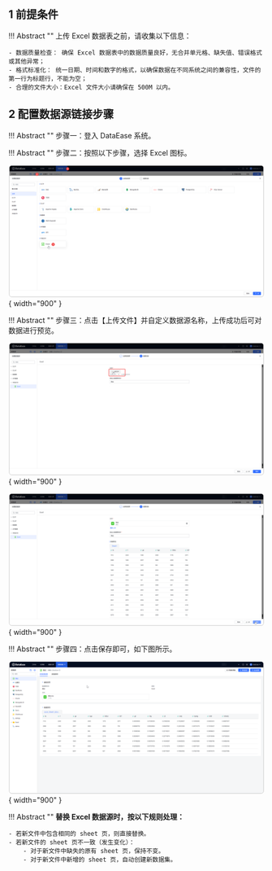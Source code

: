 ## 1 前提条件

!!! Abstract ""
    上传 Excel 数据表之前，请收集以下信息：

    - 数据质量检查： 确保 Excel 数据表中的数据质量良好，无合并单元格、缺失值、错误格式或其他异常；
    - 格式标准化： 统一日期、时间和数字的格式，以确保数据在不同系统之间的兼容性，文件的第一行为标题行，不能为空；
    - 合理的文件大小：Excel 文件大小请确保在 500M 以内。

## 2 配置数据源链接步骤

!!! Abstract ""
    步骤一：登入 DataEase 系统。

!!! Abstract ""
    步骤二：按照以下步骤，选择 Excel 图标。

![Excel1](../../img/datasource_configuration/添加Excel.png){ width="900" }


!!! Abstract ""
    步骤三：点击【上传文件】并自定义数据源名称，上传成功后可对数据进行预览。

![Excel上传](../../img/datasource_configuration/Excel上传.png){ width="900" }

![Excel上传成功预览](../../img/datasource_configuration/Excel上传成功预览.png){ width="900" }

!!! Abstract ""
    步骤四：点击保存即可，如下图所示。

![Excel保存成功](../../img/datasource_configuration/Excel保存成功.png){ width="900" }


!!! Abstract ""
    **替换 Excel 数据源时，按以下规则处理：**

    - 若新文件中包含相同的 sheet 页，则直接替换。
    - 若新文件的 sheet 页不一致（发生变化）：
        - 对于新文件中缺失的原有 sheet 页，保持不变。
        - 对于新文件中新增的 sheet 页，自动创建新数据集。
